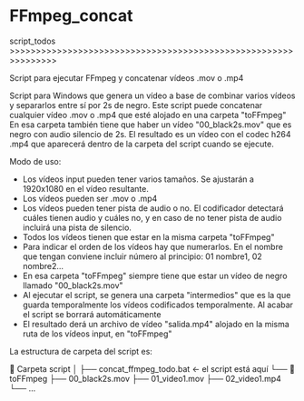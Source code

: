 # FFmpeg_concat

script_todos   >>>>>>>>>>>>>>>>>>>>>>>>>>>>>>>>>>>>>>>>>>>>>>>>>>>>>>>>>>>>>>>

Script para ejecutar FFmpeg y concatenar vídeos .mov o .mp4

Script para Windows que genera un vídeo a base de combinar varios vídeos y separarlos entre sí por 2s de negro.
Este script puede concatenar cualquier vídeo .mov o .mp4 que esté alojado en una carpeta "toFFmpeg"
En esa carpeta también tiene que haber un vídeo "00_black2s.mov" que es negro con audio silencio de 2s.
El resultado es un vídeo con el codec h264 .mp4 que aparecerá dentro de la carpeta del script cuando se ejecute.

Modo de uso:
- Los vídeos input pueden tener varios tamaños. Se ajustarán a 1920x1080 en el vídeo resultante.
- Los vídeos pueden ser .mov o .mp4
- Los vídeos pueden tener pista de audio o no. El codificador detectará cuáles tienen audio y cuáles no, y en caso de no tener pista de audio incluirá una pista de silencio.
- Todos los vídeos tienen que estar en la misma carpeta "toFFmpeg"
- Para indicar el orden de los vídeos hay que numerarlos. En el nombre que tengan conviene incluir número al principio: 01 nombre1, 02 nombre2...
- En esa carpeta "toFFmpeg" siempre tiene que estar un vídeo de negro llamado "00_black2s.mov"
- Al ejecutar el script, se genera una carpeta "intermedios" que es la que guarda temporalmente los vídeos codificados temporalmente. Al acabar el script se borrará automáticamente
- El resultado derá un archivo de vídeo "salida.mp4" alojado en la misma ruta de los vídeos input, en "toFFmpeg"

La estructura de carpeta del script es:

📁 Carpeta script
│
├── concat_ffmpeg_todo.bat  ← el script está aquí
└── 📁 toFFmpeg
    ├── 00_black2s.mov
    ├── 01_video1.mov
    ├── 02_video1.mp4
    └── ...

